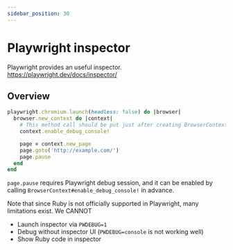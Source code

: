 ```yaml
---
sidebar_position: 30
---
```


# Playwright inspector

Playwright provides an useful inspector.
https://playwright.dev/docs/inspector/

## Overview

```ruby {4,8}
playwright.chromium.launch(headless: false) do |browser|
  browser.new_context do |context|
    # This method call should be put just after creating BrowserContext.
    context.enable_debug_console!

    page = context.new_page
    page.goto('http://example.com/')
    page.pause
  end
end
```

`page.pause` requires Playwright debug session, and it can be enabled by calling `BrowserContext#enable_debug_console!` in advance.

Note that since Ruby is not officially supported in Playwright, many limitations exist. We CANNOT

* Launch inspector via `PWDEBUG=1`
* Debug without inspector UI (`PWDEBUG=console` is not working well)
* Show Ruby code in inspector
